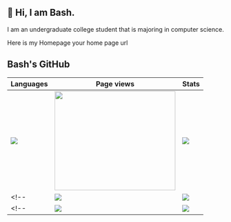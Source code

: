 ## 👋 Hi, I am Bash.

I am an undergraduate college student that is majoring in computer science.

Here is my Homepage your home page url</td>


## Bash's GitHub

|Languages |Page views|Stats|
|--------------|------------|------------|
|![](https://github-readme-stats.vercel.app/api/top-langs/?username=bashhutchbenji&layout=compact&langs_count=8&theme=dark)|<a href="https://mapmyvisitors.com/web/1c012" title="Visit tracker"><img src="https://mapmyvisitors.com/map.png?cl=080808&w=a&t=n&d=fGHYRArq-DT0T_YEwgypfl1OyOAzZe7_0LO8qakFV6I&co=ffffff&ct=808080" width="280" height="230"/></a>|![](https://github-readme-stats.vercel.app/api?username=bashhutchbenji&count_private=true&show_icons=true&rank_icon=github&theme=dark&include_all_commits=true)|
<!--|![](https://github-readme-stats.vercel.app/api?username=bashhutchbenji-uk&count_private=true&show_icons=true&rank_icon=github&theme=dark&include_all_commits=true)|![](https://github-readme-stats.vercel.app/api/top-langs/?username=bashhutchbenji-uk&layout=compact&langs_count=8&theme=dark)|-->
<!--|![](https://github-profile-summary-cards.vercel.app/api/cards/profile-details?username=bashhutchbenji-uk&theme=tokyonight)|![](https://clustrmaps.com/map_v2.png?cl=ffffff&w=400&t=n&d=Y3B6bfp__aiQSn4I4JkSipFUqc4h9sK5DYEEz5GRDgs)|-->

